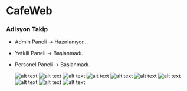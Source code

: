 <h1>CafeWeb</h1>
  <h3>Adisyon Takip</h3>
  <ul>
  <li><p>Admin Paneli -> Hazırlanıyor...</p></li>
  <li><p>Yetkili Paneli -> Başlanmadı.</p></li>
  <li><p>Personel Paneli -> Başlanmadı.</p></li>
  
  ![alt text](https://github.com/totor-iot/CafeWeb/blob/master/Pictures/Login.png?raw=true)
  ![alt text](https://github.com/totor-iot/CafeWeb/blob/master/Pictures/AdminPaneli1.png?raw=true)
  ![alt text](https://github.com/totor-iot/CafeWeb/blob/master/Pictures/AdminPaneli2.png?raw=true)
  ![alt text](https://github.com/totor-iot/CafeWeb/blob/master/Pictures/AdminPaneli3.png?raw=true)
  ![alt text](https://github.com/totor-iot/CafeWeb/blob/master/Pictures/AdminPaneli4.png?raw=true)
  ![alt text](https://github.com/totor-iot/CafeWeb/blob/master/Pictures/AdminPaneli5.png?raw=true)
  ![alt text](https://github.com/totor-iot/CafeWeb/blob/master/Pictures/AdminPaneli6.png?raw=true)
  ![alt text](https://github.com/totor-iot/CafeWeb/blob/master/Pictures/AdminPaneli7.png?raw=true)
  ![alt text](https://github.com/totor-iot/CafeWeb/blob/master/Pictures/AdminPaneli8.png?raw=true)
  ![alt text](https://github.com/totor-iot/CafeWeb/blob/master/Pictures/AdminPaneli9.png?raw=true)
